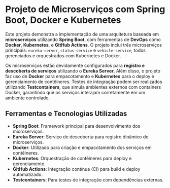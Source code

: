 # Projeto de Microserviços com Spring Boot, Docker e Kubernetes

Este projeto demonstra a implementação de uma arquitetura baseada em **microserviços** utilizando **Spring Boot**, com ferramentas de **DevOps** como **Docker**, **Kubernetes**, e **GitHub Actions**. O projeto inclui três microserviços principais: `eureka-server`, `status-service` e `vehicle-service`, todos gerenciados e orquestrados com Kubernetes e Docker.

Os microserviços estão devidamente configurados para **registro e descoberta de serviços** utilizando o **Eureka Server**. Além disso, o projeto faz uso de **Docker** para empacotamento e **Kubernetes** para o deploy e gerenciamento de contêineres. Testes de integração podem ser realizados utilizando **Testcontainers**, que simula ambientes externos com containers Docker, garantindo que os serviços interajam corretamente em um ambiente controlado.

## Ferramentas e Tecnologias Utilizadas
- **Spring Boot**: Framework principal para desenvolvimento dos microserviços.
- **Eureka Server**: Serviço de descoberta para registro dinâmico de microserviços.
- **Docker**: Utilizado para criação e empacotamento dos serviços em contêineres.
- **Kubernetes**: Orquestração de contêineres para deploy e gerenciamento.
- **GitHub Actions**: Integração contínua (CI) para build e deploy automatizado.
- **Testcontainers**: Para testes de integração com dependências externas.

